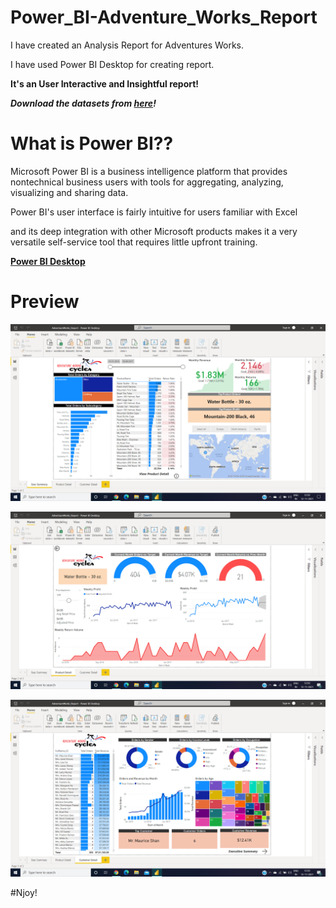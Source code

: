 # Power_BI-Adventure_Works_Report

I have created an Analysis Report for Adventures Works.

I have used Power BI Desktop for creating report.

**It's an User Interactive and Insightful report!**

***Download the datasets from [here](https://github.com/Anuragtsl/Power_BI-Adventure_Works_Report/tree/main/AdventureWorks%2BCSV%2BFiles)!***

# What is Power BI??

Microsoft Power BI is a business intelligence platform that provides nontechnical business users with tools for aggregating, analyzing, visualizing and sharing data.

Power BI's user interface is fairly intuitive for users familiar with Excel 

and its deep integration with other Microsoft products makes it a very versatile self-service tool that requires little upfront training.

**[Power BI Desktop](https://www.microsoft.com/en-us/download/details.aspx?id=58494)**

# Preview

![Image1](https://github.com/Anuragtsl/Power_BI-Adventure_Works_Report/blob/main/Images/1.png)

![Image2](https://github.com/Anuragtsl/Power_BI-Adventure_Works_Report/blob/main/Images/2.png)

![Image3](https://github.com/Anuragtsl/Power_BI-Adventure_Works_Report/blob/main/Images/3.png)


#Njoy!
